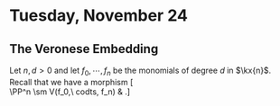 # Tuesday, November 24

## The Veronese Embedding

Let $n, d > 0$ and let $f_0, \cdots, f_n$ be the monomials of degree $d$ in $\kx{n}$.
Recall that we have a morphism
\[  
\PP^n \sm V(f_0,\ codts, f_n) &
.\]
